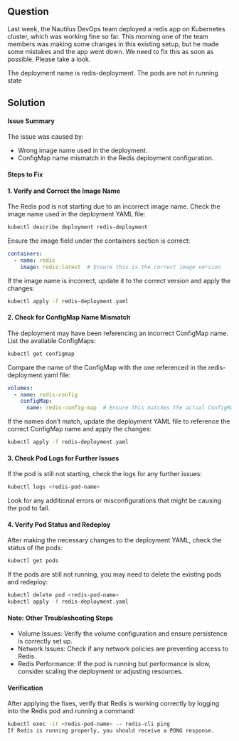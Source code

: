 ## Question
Last week, the Nautilus DevOps team deployed a redis app on Kubernetes cluster, which was working fine so far. This morning one of the team members was making some changes in this existing setup, but he made some mistakes and the app went down. We need to fix this as soon as possible. Please take a look.

The deployment name is redis-deployment. The pods are not in running state

## Solution 

#### Issue Summary
The issue was caused by:

- Wrong image name used in the deployment.
- ConfigMap name mismatch in the Redis deployment configuration.

#### Steps to Fix
#### 1. Verify and Correct the Image Name
The Redis pod is not starting due to an incorrect image name.
Check the image name used in the deployment YAML file:
```bash
kubectl describe deployment redis-deployment
```

Ensure the image field under the containers section is correct:
```yaml
containers:
  - name: redis
    image: redis:latest  # Ensure this is the correct image version
```

If the image name is incorrect, update it to the correct version and apply the changes:
```bash
kubectl apply -f redis-deployment.yaml
```

#### 2. Check for ConfigMap Name Mismatch
The deployment may have been referencing an incorrect ConfigMap name.
List the available ConfigMaps:
```bash
kubectl get configmap
```

Compare the name of the ConfigMap with the one referenced in the redis-deployment.yaml file:
```yaml
volumes:
  - name: redis-config
    configMap:
      name: redis-config-map  # Ensure this matches the actual ConfigMap name
```

If the names don’t match, update the deployment YAML file to reference the correct ConfigMap name and apply the changes:
```bash
kubectl apply -f redis-deployment.yaml
```

#### 3. Check Pod Logs for Further Issues
If the pod is still not starting, check the logs for any further issues:
```bash
kubectl logs <redis-pod-name>
```

Look for any additional errors or misconfigurations that might be causing the pod to fail.

#### 4. Verify Pod Status and Redeploy
After making the necessary changes to the deployment YAML, check the status of the pods:
```bash
kubectl get pods
```

If the pods are still not running, you may need to delete the existing pods and redeploy:
```bash
kubectl delete pod <redis-pod-name>
kubectl apply -f redis-deployment.yaml
```

#### Note: Other Troubleshooting Steps
- Volume Issues: Verify the volume configuration and ensure persistence is correctly set up.
- Network Issues: Check if any network policies are preventing access to Redis.
- Redis Performance: If the pod is running but performance is slow, consider scaling the deployment or adjusting resources.

#### Verification
After applying the fixes, verify that Redis is working correctly by logging into the Redis pod and running a command:

```bash
kubectl exec -it <redis-pod-name> -- redis-cli ping
If Redis is running properly, you should receive a PONG response.